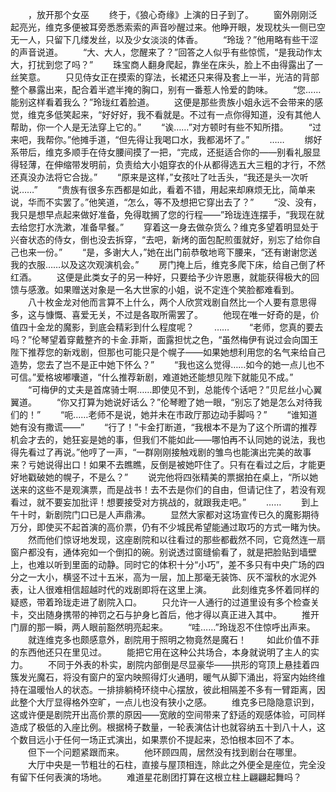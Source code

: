 　　，放开那个女巫
　　终于，《狼心奇缘》上演的日子到了。
　　窗外刚刚泛起亮光，维克多便被耳旁悉悉索索的声音吵醒过来。他睁开眼，发现枕头一侧已空无一人，只留下几缕发丝，以及少女淡淡的体香。
　　“玲珑？”他用略有些干涩的声音说道。
　　“大、大人，您醒来了？”回答之人似乎有些惊慌，“是我动作太大，打扰到您了吗？”
　　珠宝商人翻身爬起，靠坐在床头，脸上不由得露出了一丝笑意。
　　只见侍女正在摸索的穿法，长裙还只来得及套上一半，光洁的背部整个暴露出来，配合着半遮半掩的胸口，别有一番惹人怜爱的韵味。
　　“您……能别这样看着我么？”玲珑红着脸道。
　　这便是那些贵族小姐永远不会带来的感觉，维克多低笑起来，“好好好，我不看就是。不过有一点你得知道，没有其他人帮助，你一个人是无法穿上它的。”
　　“诶……”对方顿时有些不知所措。
　　“过来吧，我帮你。”他摊手道，“但先得让我喝口水，我都渴坏了。”
　　……
　　绑好系带后，维克多顺手在侍女腰间摸了一把，“完成，还挺适合你的——别看礼服显得轻薄，在伸缩带发明前，负责给大小姐穿衣的仆从都得选五大三粗的才行，不然还真没办法将它合拢。”
　　“原来是这样，”女孩吐了吐舌头，“我还是头一次听说……”
　　“贵族有很多东西都是如此，看着不错，用起来却麻烦无比，简单来说，华而不实罢了。”他笑道，“怎么，等不及想把它穿出去了？”
　　“没、没有，我只是想早点起来做好准备，免得耽搁了您的行程——”玲珑连连摆手，“我现在就去给您打水洗漱，准备早餐。”
　　穿着这一身去做杂货么？维克多望着明显处于兴奋状态的侍女，倒也没去拆穿，“去吧，新烤的面包配煎蛋就好，别忘了给你自己也来一份。”
　　“是，多谢大人，”她在出门前恭敬地弯下腰来，“还有谢谢您送我的衣服……以及这次观演机会。”
　　房门掩上后，维克多爬下床，给自己倒了杯红酒。
　　这便是此类女子的另一种好，只要给予少许恩惠，就能获得极大的回馈与感激。如果赠送对象是一名大世家的小姐，说不定连个笑脸都难看到。
　　八十枚金龙对他而言算不上什么，两个人欣赏戏剧自然比一个人要有意思得多，这与慷慨、喜爱无关，不过是各取所需罢了。
　　他现在唯一好奇的是，价值四十金龙的魔影，到底会精彩到什么程度呢？
　　……
　　“老师，您真的要去吗？”伦琴望着穿戴整齐的卡金.菲斯，面露担忧之色，“虽然梅伊有说过会向国王陛下推荐您的新戏剧，但那也可能只是个幌子——如果她想利用您的名气来给自己造势，您去了岂不是正中她下怀么？”
　　“我也这么觉得……如今的她一点儿也不可信。”爱格坡嘟囔道，“什么推荐新剧，难道她还能想见陛下就能见不成。”
　　“可梅伊的丈夫是首席骑士啊……即使见不到，总能传个话吧？”贝尼丝小心翼翼道。
　　“你又打算为她说好话么？”伦琴瞪了她一眼，“别忘了她是怎么对待我们的！”
　　“呃……老师不是说，她并未在市政厅那边动手脚吗？”
　　“谁知道她有没有撒谎——”
　　“行了！”卡金打断道，“我根本不是为了这个所谓的推荐机会才去的，她狂妄是她的事，但我们不能如此——哪怕再不认同她的说法，我也得先看过了再说。”他哼了一声，“一群刚刚接触戏剧的雏鸟也能演出完美的故事来？亏她说得出口！如果不去瞧瞧，反倒是被她吓住了。只有在看过之后，才能更好地戳破她的幌子，不是么？”
　　说完他将四张精美的票据拍在桌上，“所以她送来的这些不是观演票，而是战书！去不去是你们的自由，但请记住了，若没有观看过，就不要妄加批评！想要接受对方挑战的，就跟我走吧。”
　　……
　　到上午十时，新剧院门口已是人声鼎沸。
　　显然大家都对这场宣传已久的魔影期待万分，即使买不起首演的高价票，仍有不少城民希望能通过取巧的方式一睹为快。
　　然而他们惊讶地发现，这座剧院和以往看过的那些都截然不同，它竟然连一扇窗户都没有，通体宛如一个倒扣的碗。别说透过窗缝偷看了，就是把脸贴到墙壁上，也难以听到里面的动静。同时它的体积十分“小巧”，差不多只有中央广场的四分之一大小，横竖不过十五米，高为一层，加上那毫无装饰、灰不溜秋的水泥外表，让人很难相信超越时代的戏剧即将在这里上演。
　　此刻维克多怀着同样的疑惑，带着玲珑走进了剧院入口。
　　只允许一人通行的过道里设有多个检查关卡，交出随身携带的神罚之石与护身匕首后，他才得以真正进入其中。
　　推开门扉的那一瞬，两人眼前豁然明亮起来。
　　“哇……”玲珑忍不住惊呼出声来。
　　就连维克多也颇感意外，剧院用于照明之物竟然是魔石！
　　如此价值不菲的东西他还只在里见过。
　　能把它用在这种公共场合，本身就说明了主人的实力。
　　不同于外表的朴实，剧院内部倒是尽显豪华——拱形的穹顶上悬挂着四簇发光魔石，将没有窗户的室内映照得灯火通明，暖气从脚下涌出，将室内始终维持在温暖怡人的状态。一排排躺椅环绕中心摆放，彼此相隔差不多有一臂距离，因此整个大厅显得格外空旷，一点儿也没有狭小之感。
　　维克多已隐隐意识到，这或许便是剧院开出高价票的原因——宽敞的空间带来了舒适的观感体验，可同样造成了极低的入座比例。根据椅子数量，一轮表演估计也就容纳五十到八十人，这个数目远小于任何一场正式演出，如果票价不提起来，恐怕根本回不了本。
　　但下一个问题紧跟而来。
　　他环顾四周，居然没有找到剧台在哪里。
　　大厅中央是一节粗壮的石柱，直接与屋顶相连，除此之外便全是座位，完全没有留下任何表演的场地。
　　难道星花剧团打算在这根立柱上翩翩起舞吗？